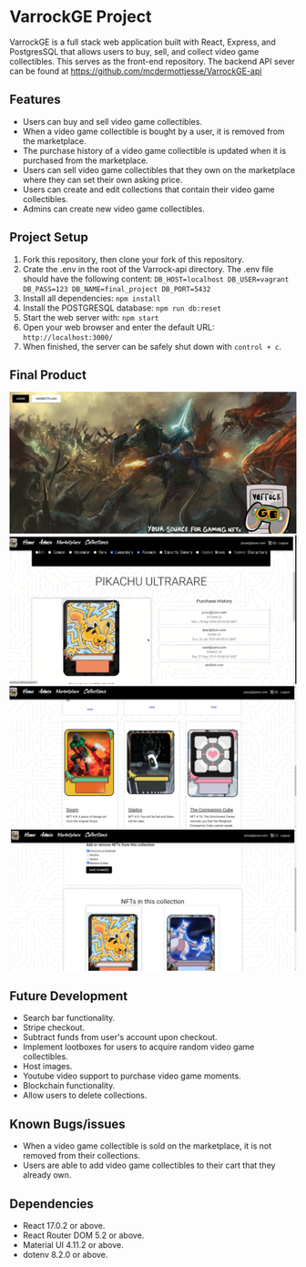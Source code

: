 # VarrockGE Project

VarrockGE is a full stack web application built with React, Express, and PostgresSQL that allows users to buy, sell, and collect video game collectibles. This serves as the front-end repository. The backend API sever can be found at https://github.com/mcdermottjesse/VarrockGE-api

## Features

* Users can buy and sell video game collectibles.
* When a video game collectible is bought by a user, it is removed from the marketplace.
* The purchase history of a video game collectible is updated when it is purchased from the marketplace.
* Users can sell video game collectibles that they own on the marketplace where they can set their own asking price.
* Users can create and edit collections that contain their video game collectibles.
* Admins can create new video game collectibles.

## Project Setup

1. Fork this repository, then clone your fork of this repository.
2. Crate the .env in the root of the Varrock-api directory. The .env file should have the following content:
`DB_HOST=localhost
DB_USER=vagrant
DB_PASS=123
DB_NAME=final_project
DB_PORT=5432`
3. Install all dependencies:
  `npm install`
4. Install the POSTGRESQL database:
  `npm run db:reset`
5. Start the web server with:
  `npm start`
6. Open your web browser and enter the default URL:
  `http://localhost:3000/`
7. When finished, the server can be safely shut down with `control + c`.

## Final Product

!["VarrockGE home page"](https://github.com/mcdermottjesse/VarrockGE-frontend/blob/master/docs/varrockGE_homepage.png)
!["VarrockGE marketplace filter NFT's"](https://github.com/mcdermottjesse/VarrockGE-frontend/blob/master/docs/VarrockGE-Marketplace.png)
!["VarrockGE main marketplace"](https://github.com/mcdermottjesse/VarrockGE-frontend/blob/master/docs/VarrockGE-Marketplace2.png)
!["VarrockGE collections page"](https://github.com/mcdermottjesse/VarrockGE-frontend/blob/master/docs/VarrockGE-Collections.png)

## Future Development

* Search bar functionality.
* Stripe checkout.
* Subtract funds from user's account upon checkout.
* Implement lootboxes for users to acquire random video game collectibles.
* Host images.
* Youtube video support to purchase video game moments.
* Blockchain functionality.
* Allow users to delete collections.

## Known Bugs/issues

* When a video game collectible is sold on the marketplace, it is not removed from their collections.
* Users are able to add video game collectibles to their cart that they already own.

## Dependencies

* React 17.0.2 or above.
* React Router DOM 5.2 or above.
* Material UI 4.11.2 or above.
* dotenv 8.2.0 or above.
